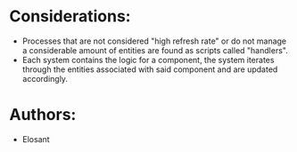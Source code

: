 # Considerations:

* Processes that are not considered "high refresh rate" or do not manage a considerable amount of entities are found as scripts called "handlers".
* Each system contains the logic for a component, the system iterates through the entities associated with said component and are updated accordingly.

# Authors:

* Elosant